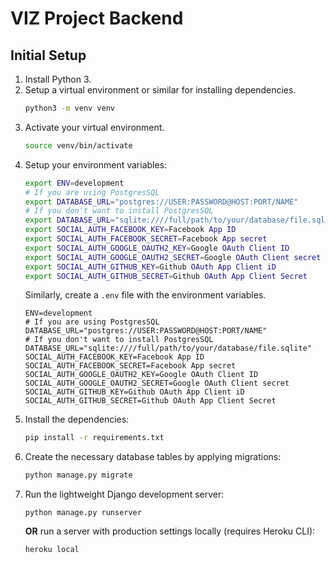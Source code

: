 # VIZ Project Backend

## Initial Setup

1. Install Python 3.
1. Setup a virtual environment or similar for installing dependencies.
    ```bash
    python3 -m venv venv 
    ```
1. Activate your virtual environment.
   ```bash
   source venv/bin/activate
   ```
1. Setup your environment variables:
    ```bash
    export ENV=development
    # If you are using PostgresSQL
    export DATABASE_URL="postgres://USER:PASSWORD@HOST:PORT/NAME"
    # If you don't want to install PostgresSQL
    export DATABASE_URL="sqlite:////full/path/to/your/database/file.sqlite"
    export SOCIAL_AUTH_FACEBOOK_KEY=Facebook App ID
    export SOCIAL_AUTH_FACEBOOK_SECRET=Facebook App secret
    export SOCIAL_AUTH_GOOGLE_OAUTH2_KEY=Google OAuth Client ID
    export SOCIAL_AUTH_GOOGLE_OAUTH2_SECRET=Google OAuth Client secret
    export SOCIAL_AUTH_GITHUB_KEY=Github OAuth App Client iD
    export SOCIAL_AUTH_GITHUB_SECRET=Github OAuth App Client Secret 
    ```
    Similarly, create a `.env` file with the environment variables.
    ```.env
    ENV=development
    # If you are using PostgresSQL
    DATABASE_URL="postgres://USER:PASSWORD@HOST:PORT/NAME"
    # If you don't want to install PostgresSQL
    DATABASE_URL="sqlite:////full/path/to/your/database/file.sqlite"
    SOCIAL_AUTH_FACEBOOK_KEY=Facebook App ID
    SOCIAL_AUTH_FACEBOOK_SECRET=Facebook App secret
    SOCIAL_AUTH_GOOGLE_OAUTH2_KEY=Google OAuth Client ID
    SOCIAL_AUTH_GOOGLE_OAUTH2_SECRET=Google OAuth Client secret
    SOCIAL_AUTH_GITHUB_KEY=Github OAuth App Client iD
    SOCIAL_AUTH_GITHUB_SECRET=Github OAuth App Client Secret 
    ```
5. Install the dependencies:
   ```bash
   pip install -r requirements.txt
   ```
1. Create the necessary database tables by applying migrations:
   ```bash
   python manage.py migrate
   ```
6. Run the lightweight Django development server:
   ```
   python manage.py runserver
   ```
   **OR** run a server with production settings locally (requires Heroku CLI):
   ```
   heroku local
   ```

